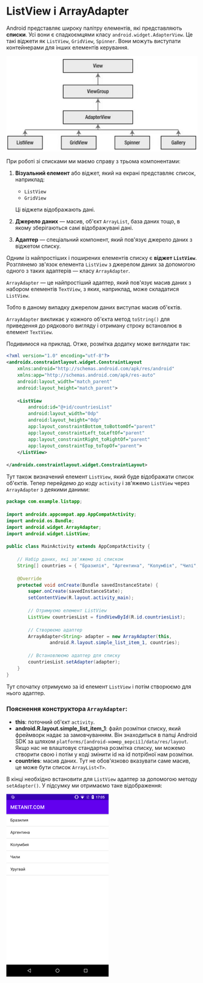 # ListView і ArrayAdapter

Android представляє широку палітру елементів, які представляють **списки**. Усі вони є спадкоємцями класу `android.widget.AdapterView`. Це такі віджети як `ListView`, `GridView`, `Spinner`. Вони можуть виступати контейнерами для інших елементів керування.

![](/images/android/3-lesson/4-list-view-array-adapter/1.png)

При роботі зі списками ми маємо справу з трьома компонентами:

1. **Візуальний елемент** або віджет, який на екрані представляє список, наприклад:
   - `ListView`
   - `GridView`
   
   Ці віджети відображають дані.

2. **Джерело даних** — масив, об'єкт `ArrayList`, база даних тощо, в якому зберігаються самі відображувані дані.

3. **Адаптер** — спеціальний компонент, який пов'язує джерело даних з віджетом списку.

Одним із найпростіших і поширених елементів списку є **віджет `ListView`**. Розглянемо зв'язок елемента `ListView` з джерелом даних за допомогою одного з таких адаптерів — класу `ArrayAdapter`.

`ArrayAdapter` — це найпростіший адаптер, який пов'язує масив даних з набором елементів `TextView`, з яких, наприклад, може складатися `ListView`. 

Тобто в даному випадку джерелом даних виступає масив об'єктів. 

`ArrayAdapter` викликає у кожного об'єкта метод `toString()` для приведення до рядкового вигляду і отриману строку встановлює в елемент `TextView`.

Подивимося на приклад. Отже, розмітка додатку може виглядати так:

```xml
<?xml version="1.0" encoding="utf-8"?>
<androidx.constraintlayout.widget.ConstraintLayout
    xmlns:android="http://schemas.android.com/apk/res/android"
    xmlns:app="http://schemas.android.com/apk/res-auto"
    android:layout_width="match_parent"
    android:layout_height="match_parent">
     
    <ListView
        android:id="@+id/countriesList"
        android:layout_width="0dp"
        android:layout_height="0dp"
        app:layout_constraintBottom_toBottomOf="parent"
        app:layout_constraintLeft_toLeftOf="parent"
        app:layout_constraintRight_toRightOf="parent"
        app:layout_constraintTop_toTopOf="parent">
    </ListView>
 
</androidx.constraintlayout.widget.ConstraintLayout>
```

Тут також визначений елемент `ListView`, який буде відображати список об'єктів. Тепер перейдемо до коду `activity` і зв'яжемо `ListView` через `ArrayAdapter` з деякими даними:

```java
package com.example.listapp;

import androidx.appcompat.app.AppCompatActivity;
import android.os.Bundle;
import android.widget.ArrayAdapter;
import android.widget.ListView;

public class MainActivity extends AppCompatActivity {

    // Набір даних, які зв'яжемо зі списком
    String[] countries = { "Бразилія", "Аргентина", "Колумбія", "Чилі", "Уругвай"};

    @Override
    protected void onCreate(Bundle savedInstanceState) {
        super.onCreate(savedInstanceState);
        setContentView(R.layout.activity_main);

        // Отримуємо елемент ListView
        ListView countriesList = findViewById(R.id.countriesList);

        // Створюємо адаптер
        ArrayAdapter<String> adapter = new ArrayAdapter(this,
                android.R.layout.simple_list_item_1, countries);

        // Встановлюємо адаптер для списку
        countriesList.setAdapter(adapter);
    }
}
```

Тут спочатку отримуємо за id елемент `ListView` і потім створюємо для нього адаптер.

### Пояснення конструктора `ArrayAdapter`:

- **this**: поточний об'єкт `activity`.
- **android.R.layout.simple_list_item_1**: файл розмітки списку, який фреймворк надає за замовчуванням. Він знаходиться в папці Android SDK за шляхом `platforms/[android-номер_версії]/data/res/layout`. Якщо нас не влаштовує стандартна розмітка списку, ми можемо створити свою і потім у коді змінити id на id потрібної нам розмітки.
- **countries**: масив даних. Тут не обов'язково вказувати саме масив, це може бути список `ArrayList<T>`.

В кінці необхідно встановити для `ListView` адаптер за допомогою методу `setAdapter()`.
У підсумку ми отримаємо таке відображення:

![](/images/android/3-lesson/4-list-view-array-adapter/2.png)